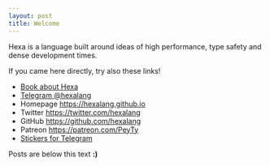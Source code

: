 ```yaml
---
layout: post
title: Welcome
---
```


Hexa is a language built around ideas of high performance, type safety and dense development times.


If you came here directly, try also these links!


- [Book about Hexa](https://hexalang.github.io/book/)
- [Telegram @hexalang](https://t.me/hexalang)
- Homepage <https://hexalang.github.io>
- Twitter <https://twitter.com/hexalang>
- GitHub <https://github.com/hexalang>
- Patreon <https://patreon.com/PeyTy>
- [Stickers for Telegram](https://t.me/addstickers/hexalang)


Posts are below this text **:)**
